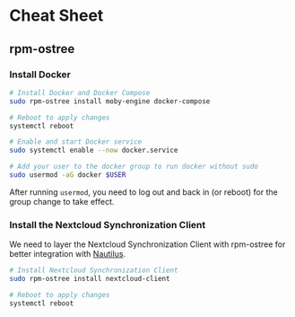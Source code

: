 # Cheat Sheet

## rpm-ostree

### Install Docker

```bash
# Install Docker and Docker Compose
sudo rpm-ostree install moby-engine docker-compose

# Reboot to apply changes
systemctl reboot

# Enable and start Docker service
sudo systemctl enable --now docker.service

# Add your user to the docker group to run docker without sudo
sudo usermod -aG docker $USER
```

After running `usermod`, you need to log out and back in (or reboot) for the group change to take effect.

### Install the Nextcloud Synchronization Client

We need to layer the Nextcloud Synchronization Client with rpm-ostree for better integration with [Nautilus](https://apps.gnome.org/de/Nautilus/).

```bash
# Install Nextcloud Synchronization Client
sudo rpm-ostree install nextcloud-client

# Reboot to apply changes
systemctl reboot
```
